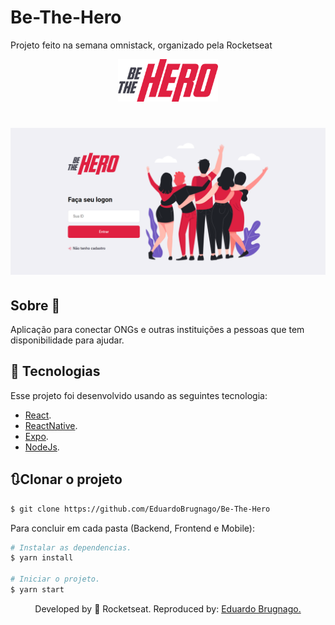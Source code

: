 # Be-The-Hero
Projeto feito na semana omnistack, organizado pela Rocketseat

<p align="center">
  <img alt="BeTheHero" src="Git/logo.svg" width="160px">
</p>

<h1 align="center">
    <img alt="BeTheHero" title="Be The Hero" src="Git/Img_2.png" />
</h1>

## Sobre 📖
Aplicação para conectar ONGs e outras instituições a pessoas que tem disponibilidade para ajudar.

## 🧪 Tecnologias
Esse projeto foi desenvolvido usando as seguintes tecnologia:

- [React](https://reactjs.org/).
- [ReactNative](https://reactnative.dev/).
- [Expo](https://expo.dev/).
- [NodeJs](https://nodejs.org/en/).

## 🔃Clonar o projeto

```bash
$ git clone https://github.com/EduardoBrugnago/Be-The-Hero
```
Para concluir em cada pasta (Backend, Frontend e Mobile):
```bash
# Instalar as dependencias.
$ yarn install

# Iniciar o projeto.
$ yarn start
```

<p align="center">Developed by 🚀 Rocketseat. Reproduced by: <a href="https://github.com/EduardoBrugnago/">Eduardo Brugnago.</p>
